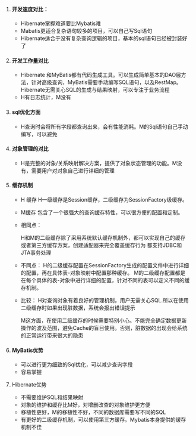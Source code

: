 1. #### 开发速度对比：

   - Hibernate掌握难道要比Mybatis难
   - Mabatis更适合复杂语句较多的项目，可以自己写Sql语句
   - Hibernate适合于没有复杂查询逻辑的项目，基本的sql语句已经被封装好了

2. #### 开发工作量对比

   - Hibernate 和MyBatis都有代码生成工具。可以生成简单基本的DAO层方法，针对高级查询，MyBatis需要手动编写SQL语句，以及RestMap。Hibernate无需关心SQL的生成与结果映射，可以专注于业务流程
   - H有日志统计，M没有

3. #### sql优化方面

   - H查询时会将所有字段都查询出来，会有性能消耗。M的Sql语句自己手动编写，可以避免

4. #### 对象管理的对比

   - H是完整的对象/关系映射解决方案，提供了对象状态管理的功能。M没有，需要用户对对象自己进行详细的管理

5. #### 缓存机制

   - H 缓存
     H一级缓存是Session缓存，二级缓存为SessionFactory级缓存。

   - M缓存
     包含了一个很强大的查询缓存特性，可以很方便的配置和定制。

   - 相同点：

     H和M的二级缓存除了采用系统默认缓存机制外，都可以实现自己的缓存或者第三方缓存方案，创建适配器来完全覆盖缓存行为
     都支持JDBC和JTA事务处理

   - 不同点：
     H的二级缓存配置在SessionFactory生成的配置文件中进行详细的配置，再在具体表-对象映射中配置那种缓存。
     M的二级缓存配置都是在每个具体的表-对象中进行详细的配置，针对不同的表可以定义不同的缓存机制。

   - 比较：
     H对查询对象有着良好的管理机制，用户无需关心SQL.所以在使用二级缓存时如果出现脏数据，系统会报出错误提示

     M这方面，在使用二级缓存的时候需要特别小心。不能完全确定数据更新操作的波及范围，避免Cache的盲目使用。否则，脏数据的出现会给系统的正常运行带来很大的隐患

6. #### MyBatis优势

   - 可以进行更为细致的Sql优化，可以减少查询字段
   - 容易掌握

7. Hibernate优势

   - 不需要维护SQL和结果映射
   - 对象的维护和缓存比M好，对增删改查的对象维护更方便
   - 移植性更好，M的移植性不好，不同的数据库需要写不同的SQL
   - 有更好的二级缓存机制，可以使用第三方缓存。Mybatis本身提供的缓存机制不佳

